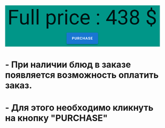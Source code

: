 <img src="./../img/OrderPurchase.png"
	title="Оплата заказа"/>
# - При наличии блюд в заказе появляется возможность оплатить заказ.
# - Для этого необходимо кликнуть на кнопку "PURCHASE"